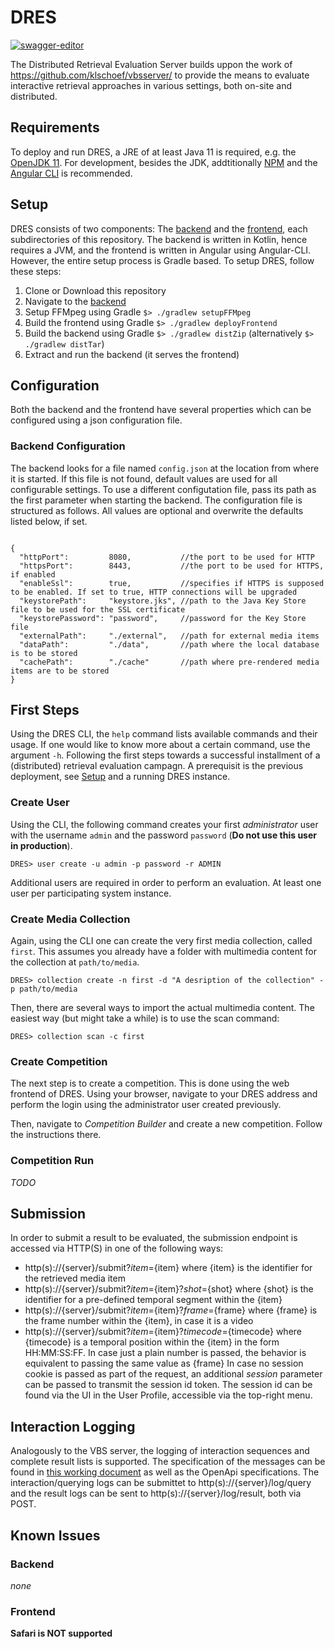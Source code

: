 # DRES

[![swagger-editor](https://img.shields.io/badge/open--API-in--editor-brightgreen.svg?style=flat&label=open-api-v3)](https://editor.swagger.io/?url=https://raw.githubusercontent.com/lucaro/DRES/master/doc/openapi-v3.json)

The Distributed Retrieval Evaluation Server builds uppon the work of https://github.com/klschoef/vbsserver/ to provide the means to evaluate interactive retrieval approaches in various settings, both on-site and distributed.

## Requirements

To deploy and run DRES, a JRE of at least Java 11 is required, e.g. the [OpenJDK 11](https://jdk.java.net/java-se-ri/11).
For development, besides the JDK, addtitionally [NPM](https://www.npmjs.com/) and the [Angular CLI](https://cli.angular.io/) is recommended.

## Setup

DRES consists of two components: The [backend](backend/) and the [frontend](frontend/), each subdirectories of this repository.
The backend is written in Kotlin, hence requires a JVM, and the frontend is written in Angular using Angular-CLI.
However, the entire setup process is Gradle based. To setup DRES, follow these steps:

1. Clone or Download this repository
2. Navigate to the [backend](backend/)
3. Setup FFMpeg using Gradle `$> ./gradlew setupFFMpeg`
4. Build the frontend using Gradle `$> ./gradlew deployFrontend`
5. Build the backend using Gradle `$> ./gradlew distZip` (alternatively `$> ./gradlew distTar`)
6. Extract and run the backend (it serves the frontend)

## Configuration

Both the backend and the frontend have several properties which can be configured using a json configuration file.

### Backend Configuration

The backend looks for a file named `config.json` at the location from where it is started. If this file is not found, default values are used for all configurable settings. To use a different configutation file, pass its path as the first parameter when starting the backend. The configuration file is structured as follows. All values are optional and overwrite the defaults listed below, if set.

```json5

{
  "httpPort":         8080,           //the port to be used for HTTP
  "httpsPort":        8443,           //the port to be used for HTTPS, if enabled
  "enableSsl":        true,           //specifies if HTTPS is supposed to be enabled. If set to true, HTTP connections will be upgraded
  "keystorePath":     "keystore.jks", //path to the Java Key Store file to be used for the SSL certificate
  "keystorePassword": "password",     //password for the Key Store file
  "externalPath":     "./external",   //path for external media items
  "dataPath":         "./data",       //path where the local database is to be stored
  "cachePath":        "./cache"       //path where pre-rendered media items are to be stored
}

```

## First Steps

Using the DRES CLI, the `help` command lists available commands and their usage. If one would like to know more about a certain command, use the argument `-h`.
Following the first steps towards a successful installment of a (distributed) retrieval evaluation campagn. A prerequisit is the previous deployment, see [Setup](#setup) and a running DRES instance.

### Create User

Using the CLI, the following command creates your first _administrator_ user with the username `admin` and the password `password` (**Do not use this user in production**).

```
DRES> user create -u admin -p password -r ADMIN
```

Additional users are required in order to perform an evaluation. At least one user per participating system instance.

### Create Media Collection

Again, using the CLI one can create the very first media collection, called `first`.
This assumes you already have a folder with multimedia content for the collection at `path/to/media`.


```
DRES> collection create -n first -d "A desription of the collection" -p path/to/media
```

Then, there are several ways to import the actual multimedia content. The easiest way (but might take a while) is to use the scan command:

```
DRES> collection scan -c first
```

### Create Competition

The next step is to create a competition. This is done using the web frontend of DRES.
Using your browser, navigate to your DRES address and perform the login using the administrator user created previously.

Then, navigate to _Competition Builder_ and create a new competition. Follow the instructions there.

### Competition Run

_TODO_

## Submission
In order to submit a result to be evaluated, the submission endpoint is accessed via HTTP(S) in one of the following ways:
- http(s)://{server}/submit?*item*={item} where {item} is the identifier for the retrieved media item
- http(s)://{server}/submit?*item*={item}?*shot*={shot} where {shot} is the identifier for a pre-defined temporal segment within the {item}
- http(s)://{server}/submit?*item*={item}?*frame*={frame} where {frame} is the frame number within the {item}, in case it is a video
- http(s)://{server}/submit?*item*={item}?*timecode*={timecode} where {timecode} is a temporal position within the {item} in the form HH:MM:SS:FF. In case just a plain number is passed, the behavior is equivalent to passing the same value as {frame}
In case no session cookie is passed as part of the request, an additional *session* parameter can be passed to transmit the session id token. The session id can be found via the UI in the User Profile, accessible via the top-right menu.

## Interaction Logging
Analogously to the VBS server, the logging of interaction sequences and complete result lists is supported. The specification of the messages can be found in [this working document](https://www.overleaf.com/read/rppygxshvhrn) as well as the OpenApi specifications. The interaction/querying logs can be submittet to http(s)://{server}/log/query and the result logs can be sent to http(s)://{server}/log/result, both via POST.

## Known Issues

### Backend

_none_

### Frontend

**Safari is NOT supported**
